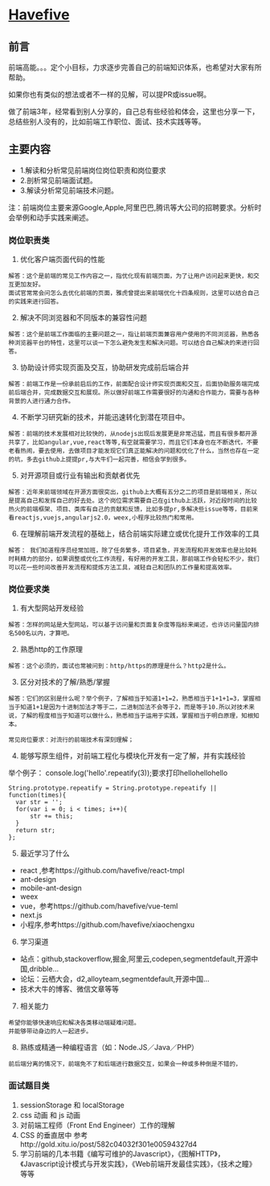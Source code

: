 # [Havefive](https://havefive.github.io)

## 前言

前端高能。。。定个小目标，力求逐步完善自己的前端知识体系，也希望对大家有所帮助。

如果你也有类似的想法或者不一样的见解，可以提PR或issue啊。

做了前端3年，经常看到别人分享的，自己总有些经验和体会，这里也分享一下，总结些别人没有的，比如前端工作职位、面试、技术实践等等。


## 主要内容

* 1.解读和分析常见前端岗位岗位职责和岗位要求
* 2.剖析常见前端面试题。
* 3.解读分析常见前端技术问题。

注：前端岗位主要来源Google,Apple,阿里巴巴,腾讯等大公司的招聘要求。分析时会举例和动手实践来阐述。


### 岗位职责类

1. 优化客户端页面代码的性能

```
解答：这个是前端的常见工作内容之一，指优化现有前端页面，为了让用户访问起来更快，和交互更加友好。
面试官常常会问怎么去优化前端的页面，雅虎曾提出来前端优化十四条规则，这里可以结合自己的实践来进行回答。
```
2. 解决不同浏览器和不同版本的兼容性问题

```
解答：这个是前端工作面临的主要问题之一，指让前端页面兼容用户使用的不同浏览器，熟悉各种浏览器平台的特性，这里可以谈一下怎么避免发生和解决问题。可以结合自己解决的来进行回答。
```
3. 协助设计师实现页面及交互，协助研发完成前后端合并

```
解答：前端工作是一份承前启后的工作，前面配合设计师实现页面和交互，后面协助服务端完成前后端合并，完成数据交互和展现。所以做好前端工作需要很好的沟通和合作能力，需要与各种背景的人进行通力合作。
```
4. 不断学习研究新的技术，并能迅速转化到潜在项目中。

```
解答：前端的技术发展相对比较快的，从nodejs出现后发展更是非常迅猛，而且有很多都开源共享了，比如angular,vue,react等等,有空就需要学习，而且它们本身也在不断迭代，不要老看热闹，要去使用，去做项目才能发现它们真正能解决的问题和优化了什么，当然也存在一定的坑，多去github上提提pr,与大牛们一起完善，相信会学到很多。
```
5. 对开源项目或行业有输出和贡献者优先
```
解答：近年来前端领域在开源方面很突出，github上大概有五分之二的项目是前端相关，所以是提高自己和发挥自己的好去处。这个岗位需求需要自己在github上活跃，对近段时间的比较热火的前端框架、项目、类库有自己的贡献和反馈，比如多提pr,多解决些issue等等，目前来看reactjs,vuejs,angularjs2.0，weex,小程序比较热门和常用。
```
6. 在理解前端开发流程的基础上，结合前端实际建立或优化提升工作效率的工具
```
解答： 我们知道程序员经常加班，除了任务繁多，项目紧急，开发流程和开发效率也是比较耗时耗精力的部分，如果调整或优化工作流程，有好用的开发工具，那前端工作会轻松不少，我们可以花一些时间改善开发流程和提炼方法工具，减轻自己和团队的工作量和提高效率。
```
### 岗位要求类

1. 有大型网站开发经验

```
解答：怎样的网站是大型网站，可以基于访问量和页面复杂度等指标来阐述，也许访问量国内排名500名以内，才算吧。
```

2. 熟悉http的工作原理

```
解答：这个必须的，面试也常被问到：http/https的原理是什么？http2是什么。
```
3. 区分对技术的了解/熟悉/掌握
```
解答：它们的区别是什么呢？举个例子，了解相当于知道1+1=2，熟悉相当于1+1+1=3，掌握相当于知道1+1是因为十进制加法才等于二，二进制加法不会等于2，而是等于10.所以对技术来说，了解的程度相当于知道可以做什么，熟悉相当于运用于实践，掌握相当于明白原理，知根知本。

常见岗位要求：对流行的前端技术有深刻理解；
```
4. 能够写原生组件，对前端工程化与模块化开发有一定了解，并有实践经验

举个例子：
console.log('hello'.repeatify(3));要求打印hellohellohello
```
String.prototype.repeatify = String.prototype.repeatify || function(times){
  var str = '';
  for(var i = 0; i < times; i++){
      str += this;
  }
  return str;
};

```

5. 最近学习了什么

* react ,参考https://github.com/havefive/react-tmpl
* ant-design
* mobile-ant-design
* weex
* vue，参考https://github.com/havefive/vue-teml
* next.js
* 小程序,参考https://github.com/havefive/xiaochengxu

6. 学习渠道
* 站点：github,stackoverflow,掘金,阿里云,codepen,segmentdefault,开源中国,dribble...
* 论坛：云栖大会，d2,alloyteam,segmentdefault,开源中国...
* 技术大牛的博客、微信文章等等

7. 相关能力
```
希望你能够快速响应和解决各类移动端疑难问题。
并能够带动身边的人一起进步。
```

8. 熟练或精通一种编程语言（如：Node.JS／Java／PHP） 
```
前后端分离的情况下，前端免不了和后端进行数据交互，如果会一种或多种倒是不错的，
```

### 面试题目类

1. sessionStorage 和 localStorage
2. css 动画 和 js 动画
3. 对前端工程师（Front End Engineer）工作的理解
4. CSS 的垂直居中 参考http://gold.xitu.io/post/582c04032f301e00594327d4
5. 学习前端的几本书籍《编写可维护的Javascript》，《图解HTTP》，《Javascript设计模式与开发实践》，《Web前端开发最佳实践》，《技术之瞳》等等

